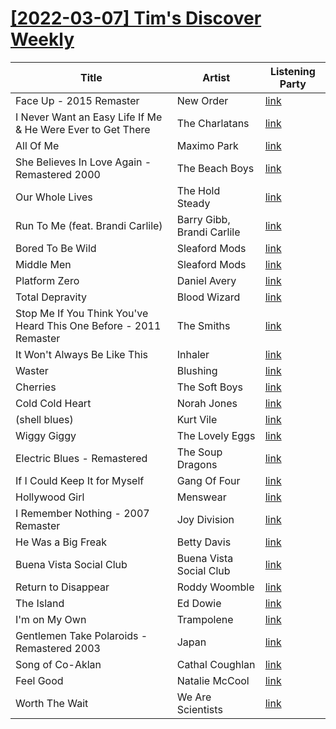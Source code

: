 # [[2022-03-07] Tim's Discover Weekly](https://open.spotify.com/user/zachthehammer/playlist/0B8wG9XTEu9hPRsqQghpwR)

| Title | Artist | Listening Party |
| --- | --- | --- |
| Face Up - 2015 Remaster | New Order | [link](https://timstwitterlisteningparty.com/pages/replay/feed_94.html) |
| I Never Want an Easy Life If Me & He Were Ever to Get There | The Charlatans | [link](https://timstwitterlisteningparty.com/pages/replay/feed_397.html) |
| All Of Me | Maximo Park | [link](https://timstwitterlisteningparty.com/pages/replay/feed_671.html) |
| She Believes In Love Again - Remastered 2000 | The Beach Boys | [link](https://timstwitterlisteningparty.com/pages/replay/feed_640.html) |
| Our Whole Lives | The Hold Steady | [link](https://timstwitterlisteningparty.com/pages/replay/feed_551.html) |
| Run To Me (feat. Brandi Carlile) | Barry Gibb, Brandi Carlile | [link](https://timstwitterlisteningparty.com/pages/replay/feed_646.html) |
| Bored To Be Wild | Sleaford Mods | [link](https://timstwitterlisteningparty.com/pages/replay/feed_20.html) |
| Middle Men | Sleaford Mods | [link](https://timstwitterlisteningparty.com/pages/replay/feed_45.html) |
| Platform Zero | Daniel Avery | [link](https://timstwitterlisteningparty.com/pages/replay/feed_380.html) |
| Total Depravity | Blood Wizard | [link](https://timstwitterlisteningparty.com/pages/replay/feed_704.html) |
| Stop Me If You Think You've Heard This One Before - 2011 Remaster | The Smiths | [link](https://timstwitterlisteningparty.com/pages/replay/feed_438.html) |
| It Won't Always Be Like This | Inhaler | [link](https://timstwitterlisteningparty.com/pages/replay/feed_849.html) |
| Waster | Blushing | [link](https://timstwitterlisteningparty.com/pages/replay/feed_1023.html) |
| Cherries | The Soft Boys | [link](https://timstwitterlisteningparty.com/pages/replay/feed_275.html) |
| Cold Cold Heart | Norah Jones | [link](https://timstwitterlisteningparty.com/pages/replay/feed_1029.html) |
| (shell blues) | Kurt Vile | [link](https://timstwitterlisteningparty.com/pages/replay/feed_687.html) |
| Wiggy Giggy | The Lovely Eggs | [link](https://timstwitterlisteningparty.com/pages/replay/feed_127.html) |
| Electric Blues - Remastered | The Soup Dragons | [link](https://timstwitterlisteningparty.com/pages/replay/feed_842.html) |
| If I Could Keep It for Myself | Gang Of Four | [link](https://timstwitterlisteningparty.com/pages/replay/feed_672.html) |
| Hollywood Girl | Menswear | [link](https://timstwitterlisteningparty.com/pages/replay/feed_312.html) |
| I Remember Nothing - 2007 Remaster | Joy Division | [link](https://timstwitterlisteningparty.com/pages/replay/feed_164.html) |
| He Was a Big Freak | Betty Davis | [link]() |
| Buena Vista Social Club | Buena Vista Social Club | [link](https://timstwitterlisteningparty.com/pages/replay/feed_925.html) |
| Return to Disappear | Roddy Woomble | [link](https://timstwitterlisteningparty.com/pages/replay/feed_803.html) |
| The Island | Ed Dowie | [link](https://timstwitterlisteningparty.com/pages/replay/feed_717.html) |
| I'm on My Own | Trampolene | [link](https://timstwitterlisteningparty.com/pages/replay/feed_59.html) |
| Gentlemen Take Polaroids - Remastered 2003 | Japan | [link](https://timstwitterlisteningparty.com/pages/replay/feed_761.html) |
| Song of Co-Aklan | Cathal Coughlan | [link](https://timstwitterlisteningparty.com/pages/replay/feed_730.html) |
| Feel Good | Natalie McCool | [link](https://timstwitterlisteningparty.com/pages/replay/feed_680.html) |
| Worth The Wait | We Are Scientists | [link](https://timstwitterlisteningparty.com/pages/replay/feed_291.html) |
